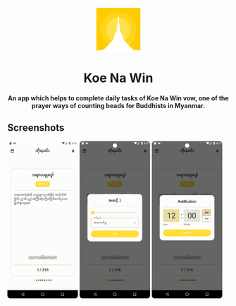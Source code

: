 <p align="center"><img src="app/src/main/ic_launcher-playstore.png" width="100"></p> 
<h1 align="center"><b>Koe Na Win</b></h1>
<h4 align="center">An app which helps to complete daily tasks of Koe Na Win vow, one of the prayer ways of counting beads for Buddhists in Myanmar.</h4>

## Screenshots

[<img src="Screenshots/Main_Screenshot.png" width=160>](Screenshots/Main_Screenshot.png)
[<img src="Screenshots/Level_Selection_Screenshot.png" width=160>](Screenshots/Level_Selection_Screenshot.png)
[<img src="Screenshots/Notification_Screenshot.png" width=160>](Screenshots/Notification_Screenshot.png)

